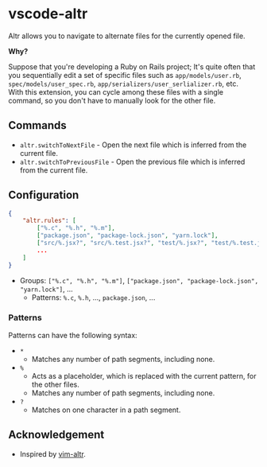 # vscode-altr

Altr allows you to navigate to alternate files for the currently opened file.

**Why?**

Suppose that you're developing a Ruby on Rails project; It's quite often that you sequentially edit a set of specific files such as `app/models/user.rb`, `spec/models/user_spec.rb`, `app/serializers/user_serlializer.rb`, etc.<br>
With this extension, you can cycle among these files with a single command, so you don't have to manually look for the other file.

## Commands

- `altr.switchToNextFile` - Open the next file which is inferred from the current file.
- `altr.switchToPreviousFile` - Open the previous file which is inferred from the current file.

## Configuration

```json
{
    "altr.rules": [
        ["%.c", "%.h", "%.m"],
        ["package.json", "package-lock.json", "yarn.lock"],
        ["src/%.jsx?", "src/%.test.jsx?", "test/%.jsx?", "test/%.test.jsx?"],
        ...
    ]
}
```

- Groups: `["%.c", "%.h", "%.m"]`, `["package.json", "package-lock.json", "yarn.lock"]`, ...
  - Patterns: `%.c`, `%.h`, ..., `package.json`, ...

### Patterns

Patterns can have the following syntax:

- `*`
  - Matches any number of path segments, including none.
- `%`
  - Acts as a placeholder, which is replaced with the current pattern, for the other files.
  - Matches any number of path segments, including none.
- `?`
  - Matches on one character in a path segment.

## Acknowledgement

- Inspired by [vim-altr](https://github.com/kana/vim-altr).
